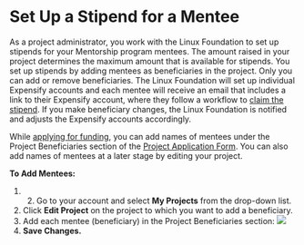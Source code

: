 # Set Up a Stipend for a Mentee

As a project administrator, you work with the Linux Foundation to set up stipends for your Mentorship program mentees. The amount raised in your project determines the maximum amount that is available for stipends. You set up stipends by adding mentees as beneficiaries in the project. Only you can add or remove beneficiaries. The Linux Foundation will set up individual Expensify accounts and each mentee will receive an email that includes a link to their Expensify account, where they follow a workflow to [claim the stipend](../get-reimbursed.md). If you make beneficiary changes, the Linux Foundation is notified and adjusts the Expensify accounts accordingly.

While [applying for funding](../apply-for-funding/add-a-github-project.md), you can add names of mentees under the Project Beneficiaries section of the [Project Application Form](../project-application-form.md). You can also add names of mentees at a later stage by editing your project.

**To Add Mentees:**

1. 2. Go to your account and select **My Projects** from the drop-down list.
3. Click **Edit Project** on the project to which you want to add a beneficiary.
4. Add each mentee \(beneficiary\) in the Project Beneficiaries section: ![](https://firebasestorage.googleapis.com/v0/b/gitbook-28427.appspot.com/o/assets%2Flinux-foundation-documentation%2F-M2D_dS1B24qzcG9ihj9%2F-M2DaMsKmzShlJ9sNYjG%2F7416648.png?generation=1584014142152512&alt=media)​
5. **Save Changes.**

